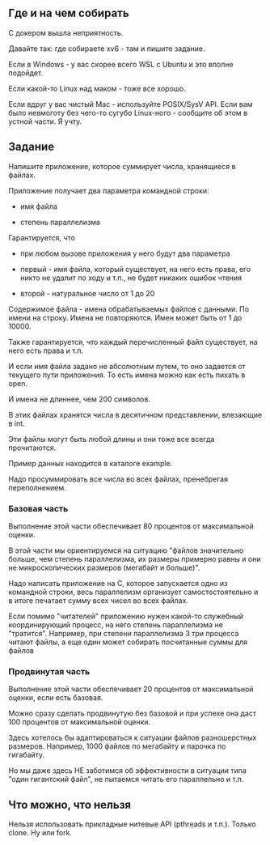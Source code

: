 

## Где и на чем собирать

С докером вышла неприятность.

Давайте так: где собираете xv6 - там и пишите задание.

Если в Windows - у вас скорее всего WSL с Ubuntu и это вполне подойдет.

Если какой-то Linux над маком - тоже все хорошо.

Если вдруг у вас чистый Mac - используйте POSIX/SysV API. 
Если вам было невмоготу без чего-то сугубо Linux-ного - сообщите об этом 
в устной части. Я учту. 

## Задание

Напишите приложение, которое суммирует числа, хранящиеся в файлах.

Приложение получает два параметра командной строки:

- имя файла

- степень параллелизма

Гарантируется, что 

- при любом вызове приложения у него будут два параметра

- первый - имя файла, который существует, на него есть права, его никто
не удалит по ходу и т.п., не будет никаких ошибок чтения

- второй - натуральное число от 1 до 20

Содержимое файла - имена обрабатываемых файлов с данными. По имени на строку.
Имена не повторяются. Имен может быть от 1 до 10000.
 
Также гарантируется, что каждый перечисленный файл существует,
на него есть права и т.п.

И если имя файла задано не абсолютным путем, то оно задается от текущего пути приложения. То есть имена можно как есть пихать в open.

И имена не длиннее, чем 200 символов.

В этих файлах хранятся числа в десятичном представлении, влезающие в int.

Эти файлы могут быть любой длины и они тоже все всегда прочитаются.

Пример данных находится в каталоге example.

Надо просуммировать все числа во всех файлах, пренебрегая переполнением.

### Базовая часть

Выполнение этой части обеспечивает 80 процентов от максимальной оценки.

В этой части мы ориентируемся на ситуацию "файлов значительно больше, чем 
степень параллелизма, их размеры примерно равны и они не микроскопических
размеров (мегабайт и больше)".

Надо написать приложение на С, которое запускается одно из командной строки,
весь параллелизм организует самостостоятельно и в итоге печатает сумму всех чисел во всех файлах.

Если помимо "читателей" приложению нужен какой-то служебный координирующий процесс, на него степень
параллелизма не "тратится". Например, при степени параллелизма 3 три процесса читают файлы, а еще один
может собирать посчитанные суммы для файлов

### Продвинутая часть

Выполнение этой части обеспечивает 20 процентов от максимальной оценки, если есть базовая.

Можно сразу сделать продвинутую без базовой и при успехе она даст 100 процентов
от максимальной оценки.

Здесь хотелось бы адаптироваться к ситуации файлов разношерстных размеров. Например, 1000 файлов по мегабайту и парочка по гигабайту.

Но мы даже здесь НЕ заботимся об эффективности в ситуации типа "один гигантский файл", не пытаемся читать его параллельно и т.п.

## Что можно, что нельзя

Нельзя использовать прикладные нитевые API (pthreads и т.п.). Только clone.
Ну или fork.

